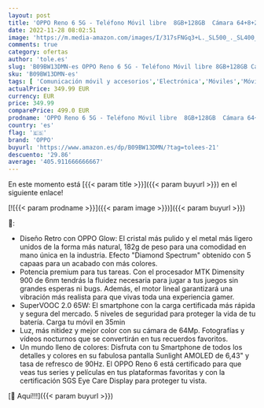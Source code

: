 ```yaml
---
layout: post
title: 'OPPO Reno 6 5G - Teléfono Móvil libre  8GB+128GB  Cámara 64+8+2+32 MP  Smartphone Android  Batería 4300mAh  Carga Rápida 65W  Dual SIM - Negro'
date: 2022-11-28 08:02:51
image: 'https://m.media-amazon.com/images/I/317sFNGq3+L._SL500_._SL400_.jpg'
comments: true
category: ofertas
author: 'tole.es'
slug: 'B09BW13DMN-es OPPO Reno 6 5G - Teléfono Móvil libre 8GB+128GB Cámara...'
sku: 'B09BW13DMN-es'
tags: [ 'Comunicación móvil y accesorios','Electrónica','Móviles','Móviles y smartphones libres','android','oppo','🇪🇸', ]
actualPrice: 349.99 EUR
currency: EUR
price: 349.99
comparePrice: 499.0 EUR
prodname: 'OPPO Reno 6 5G - Teléfono Móvil libre  8GB+128GB  Cámara 64+8+2+32 MP  Smartphone Android  Batería 4300mAh  Carga Rápida 65W  Dual SIM - Negro'
country: 'es'
flag: '🇪🇸'
brand: 'OPPO'
buyurl: 'https://www.amazon.es/dp/B09BW13DMN/?tag=tolees-21'
descuento: '29.86'
average: '405.911666666667'
---
```


En este momento está [{{< param title >}}]({{< param buyurl >}}) en el siguiente enlace!

[![{{< param prodname >}}]({{< param image >}})]({{< param buyurl >}})

🔎:

- Diseño Retro con OPPO Glow: El cristal más pulido y el metal más ligero unidos de la forma más natural, 182g de peso para una comodidad en mano única en la industria. Efecto "Diamond Spectrum" obtenido con 5 capaas para un acabado con más colores.
- Potencia premium para tus tareas. Con el procesador MTK Dimensity 900 de 6nm tendrás la fluidez necesaria para jugar a tus juegos sin grandes esperas ni bugs. Además, el motor lineal garantizará una vibración más realista para que vivas toda una experiencia gamer.
- SuperVOOC 2.0 65W: El smartphone con la carga certificada más rápida y segura del mercado. 5 niveles de seguridad para proteger la vida de tu batería. Carga tu móvil en 35min
- Luz, más nitidez y mejor color con su cámara de 64Mp. Fotografías y vídeos nocturnos que se convertirán en tus recuerdos favoritos.
- Un mundo lleno de colores: Disfruta con tu Smartphone de todos los detalles y colores en su fabulosa pantalla Sunlight AMOLED de 6,43" y tasa de refresco de 90Hz. El OPPO Reno 6 está certificado para que veas tus series y películas en tus plataformas favoritas y con la certificación SGS Eye Care Display para proteger tu vista.

[🛒 Aquí!!!]({{< param buyurl >}})
